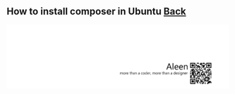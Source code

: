 ## How to install composer in Ubuntu [Back](./qa.md)



<a href="http://aleen42.github.io/" target="_blank" ><img src="./../pic/tail.gif"></a>
